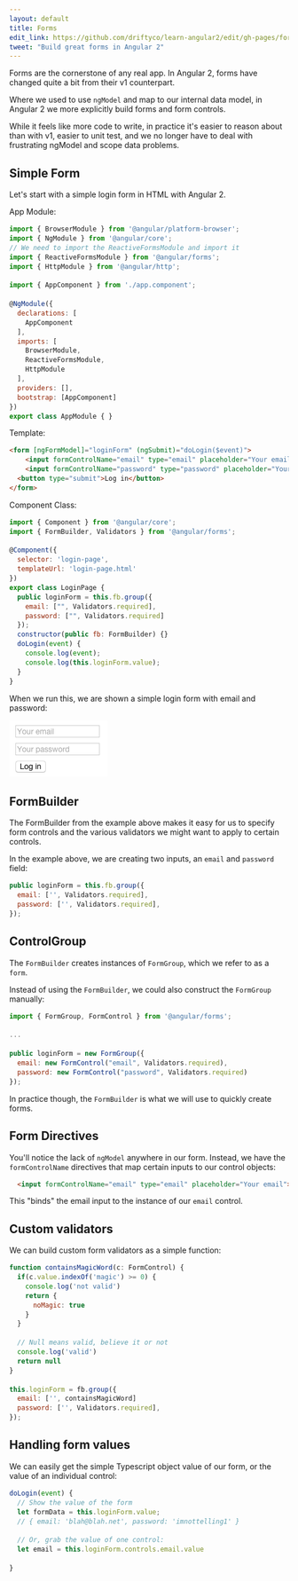 ```yaml
---
layout: default
title: Forms
edit_link: https://github.com/driftyco/learn-angular2/edit/gh-pages/forms/index.md
tweet: "Build great forms in Angular 2"
---
```


Forms are the cornerstone of any real app. In Angular 2, forms have changed quite a bit from their v1 counterpart.

Where we used to use `ngModel` and map to our internal data model, in Angular 2 we more explicitly build forms and form controls.

While it feels like more code to write, in practice it's easier to reason about than with v1, easier to unit test, and we no longer have to deal with frustrating ngModel and scope data problems.

## Simple Form

Let's start with a simple login form in HTML with Angular 2.

App Module:

```javascript
import { BrowserModule } from '@angular/platform-browser';
import { NgModule } from '@angular/core';
// We need to import the ReactiveFormsModule and import it
import { ReactiveFormsModule } from '@angular/forms';
import { HttpModule } from '@angular/http';

import { AppComponent } from './app.component';

@NgModule({
  declarations: [
    AppComponent
  ],
  imports: [
    BrowserModule,
    ReactiveFormsModule,
    HttpModule
  ],
  providers: [],
  bootstrap: [AppComponent]
})
export class AppModule { }
```

Template:

```html
<form [ngFormModel]="loginForm" (ngSubmit)="doLogin($event)">
    <input formControlName="email" type="email" placeholder="Your email">
    <input formControlName="password" type="password" placeholder="Your password">
  <button type="submit">Log in</button>
</form>
```

Component Class:

```javascript
import { Component } from '@angular/core';
import { FormBuilder, Validators } from '@angular/forms';

@Component({
  selector: 'login-page',
  templateUrl: 'login-page.html'
})
export class LoginPage {
  public loginForm = this.fb.group({
    email: ["", Validators.required],
    password: ["", Validators.required]
  });
  constructor(public fb: FormBuilder) {}
  doLogin(event) {
    console.log(event);
    console.log(this.loginForm.value);
  }
}

```

When we run this, we are shown a simple login form with email and password:

![ex](ex1.png)

## FormBuilder

The FormBuilder from the example above makes it easy for us to specify form controls and the various
validators we might want to apply to certain controls.

In the example above, we are creating two inputs, an `email` and `password` field:

```javascript
public loginForm = this.fb.group({
  email: ['', Validators.required],
  password: ['', Validators.required],
});
```

## ControlGroup

The `FormBuilder` creates instances of `FormGroup`, which we refer to as a `form`.

Instead of using the `FormBuilder`, we could also construct the `FormGroup` manually:

```javascript
import { FormGroup, FormControl } from '@angular/forms';

...

public loginForm = new FormGroup({
  email: new FormControl("email", Validators.required),
  password: new FormControl("password", Validators.required)
});
```
In practice though, the `FormBuilder` is what we will use to quickly create forms.

## Form Directives

You'll notice the lack of `ngModel` anywhere in our form. Instead, we have the `formControlName` directives that map certain inputs to our control objects:

```html
  <input formControlName="email" type="email" placeholder="Your email">
```

This "binds" the email input to the instance of our `email` control.

## Custom validators

We can build custom form validators as a simple function:

```javascript
function containsMagicWord(c: FormControl) {
  if(c.value.indexOf('magic') >= 0) {
    console.log('not valid')
    return {
      noMagic: true
    }
  }

  // Null means valid, believe it or not
  console.log('valid')
  return null
}

this.loginForm = fb.group({
  email: ['', containsMagicWord]
  password: ['', Validators.required],
});
```

## Handling form values

We can easily get the simple Typescript object value of our form, or the value of an individual control:

```javascript
doLogin(event) {
  // Show the value of the form
  let formData = this.loginForm.value;
  // { email: 'blah@blah.net', password: 'imnottelling1' }

  // Or, grab the value of one control:
  let email = this.loginForm.controls.email.value

}
```
